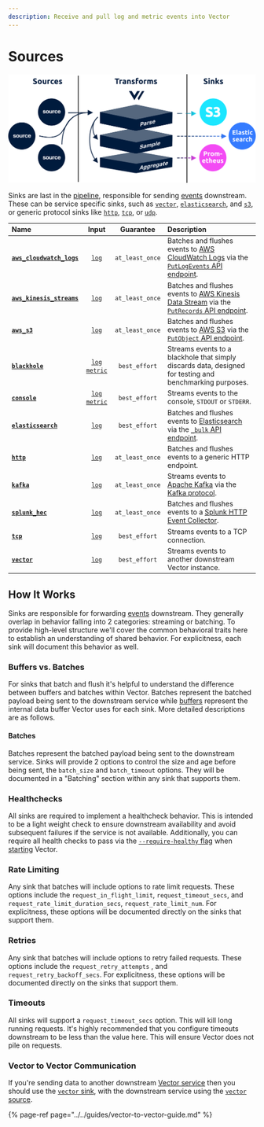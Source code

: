 ```yaml
---
description: Receive and pull log and metric events into Vector
---
```


<!---
!!!WARNING!!!!

This file is autogenerated! Please do not manually edit this file.
Instead, please modify the contents of `dist/config/schema.toml`.
-->


# Sources

![](../../../assets/sinks.svg)

Sinks are last in the [pipeline](../../../about/concepts.md#pipelines), responsible for sending [events](../../../about/data-model.md#event) downstream. These can be service specific sinks, such as [`vector`](vector.md), [`elasticsearch`](elasticsearch.md), and [`s3`](aws_s3.md), or generic protocol sinks like [`http`](http.md), [`tcp`](tcp.md), or [`udp`](udp.md).

| Name | Input | Guarantee | Description |
| :--- | :----: | :-------: | :---------- |
| [**`aws_cloudwatch_logs`**](aws_cloudwatch_logs.md) | [`log`][log_event] | `at_least_once` | Batches and flushes events to [AWS CloudWatch Logs][aws_cw_logs] via the [`PutLogEvents` API endpoint](https://docs.aws.amazon.com/AmazonCloudWatchLogs/latest/APIReference/API_PutLogEvents.html). |
| [**`aws_kinesis_streams`**](aws_kinesis_streams.md) | [`log`][log_event] | `at_least_once` | Batches and flushes events to [AWS Kinesis Data Stream][aws_kinesis_data_streams] via the [`PutRecords` API endpoint](https://docs.aws.amazon.com/kinesis/latest/APIReference/API_PutRecords.html). |
| [**`aws_s3`**](aws_s3.md) | [`log`][log_event] | `at_least_once` | Batches and flushes events to [AWS S3][aws_s3] via the [`PutObject` API endpoint](https://docs.aws.amazon.com/AmazonS3/latest/API/RESTObjectPUT.html). |
| [**`blackhole`**](blackhole.md) | [`log`][log_event] [`metric`][metric_event] | `best_effort` | Streams events to a blackhole that simply discards data, designed for testing and benchmarking purposes. |
| [**`console`**](console.md) | [`log`][log_event] [`metric`][metric_event] | `best_effort` | Streams events to the console, `STDOUT` or `STDERR`. |
| [**`elasticsearch`**](elasticsearch.md) | [`log`][log_event] | `best_effort` | Batches and flushes events to [Elasticsearch][elasticsearch] via the [`_bulk` API endpoint](https://www.elastic.co/guide/en/elasticsearch/reference/current/docs-bulk.html). |
| [**`http`**](http.md) | [`log`][log_event] | `at_least_once` | Batches and flushes events to a generic HTTP endpoint. |
| [**`kafka`**](kafka.md) | [`log`][log_event] | `at_least_once` | Streams events to [Apache Kafka][kafka] via the [Kafka protocol][kafka_protocol]. |
| [**`splunk_hec`**](splunk_hec.md) | [`log`][log_event] | `at_least_once` | Batches and flushes events to a [Splunk HTTP Event Collector][splunk_hec]. |
| [**`tcp`**](tcp.md) | [`log`][log_event] | `best_effort` | Streams events to a TCP connection. |
| [**`vector`**](vector.md) | [`log`][log_event] | `best_effort` | Streams events to another downstream Vector instance. |

## How It Works

Sinks are responsible for forwarding [events](../../../about/data-model.md#event) downstream. They generally overlap in behavior falling into 2 categories: streaming or batching. To provide high-level structure we'll cover the common behavioral traits here to establish an understanding of shared behavior. For explicitness, each sink will document this behavior as well.

### Buffers vs. Batches

For sinks that batch and flush it's helpful to understand the difference between buffers and batches within Vector. Batches represent the batched payload being sent to the downstream service while [buffers](buffer.md) represent the internal data buffer Vector uses for each sink. More detailed descriptions are as follows.

#### Batches

Batches represent the batched payload being sent to the downstream service. Sinks will provide 2 options to control the size and age before being sent, the `batch_size` and `batch_timeout` options. They will be documented in a "Batching" section within any sink that supports them.

### Healthchecks

All sinks are required to implement a healthcheck behavior. This is intended to be a light weight check to ensure downstream availability and avoid subsequent failures if the service is not available. Additionally, you can require all health checks to pass via the [`--require-healthy` flag](../../administration/starting.md#options) when [starting](../../administration/starting.md) Vector.

### Rate Limiting

Any sink that batches will include options to rate limit requests. These options include the `request_in_flight_limit`, `request_timeout_secs`, and `request_rate_limit_duration_secs`, `request_rate_limit_num`. For explicitness, these options will be documented directly on the sinks that support them.

### Retries

Any sink that batches will include options to retry failed requests. These options include the `request_retry_attempts` , and `request_retry_backoff_secs`. For explicitness, these options will be documented directly on the sinks that support them.

### Timeouts

All sinks will support a `request_timeout_secs` option. This will kill long running requests. It's highly recommended that you configure timeouts downstream to be less than the value here. This will ensure Vector does not pile on requests.

### Vector to Vector Communication

If you're sending data to another downstream [Vector service](../../../setup/deployment/roles/service.md) then you should use the [`vector` sink](vector.md), with the downstream service using the [`vector` source](../sources/vector.md).

{% page-ref page="../../guides/vector-to-vector-guide.md" %}

[log_event]: "../../../about/data-model.md#log"
[aws_cw_logs]: "https://docs.aws.amazon.com/AmazonCloudWatch/latest/logs/WhatIsCloudWatchLogs.html"
[aws_kinesis_data_streams]: "https://aws.amazon.com/kinesis/data-streams/"
[aws_s3]: "https://aws.amazon.com/s3/"
[metric_event]: "../../../about/data-model.md#metric"
[elasticsearch]: "https://www.elastic.co/products/elasticsearch"
[kafka]: "https://kafka.apache.org/"
[kafka_protocol]: "https://kafka.apache.org/protocol"
[splunk_hec]: "http://dev.splunk.com/view/event-collector/SP-CAAAE6M"

